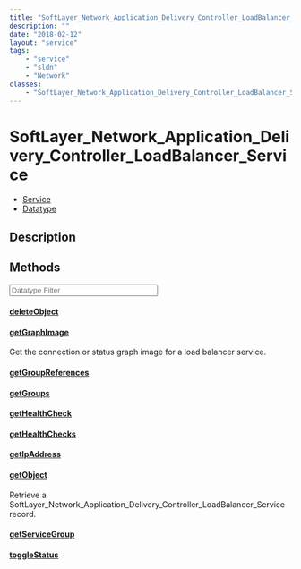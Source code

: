 ```yaml
---
title: "SoftLayer_Network_Application_Delivery_Controller_LoadBalancer_Service"
description: ""
date: "2018-02-12"
layout: "service"
tags:
    - "service"
    - "sldn"
    - "Network"
classes:
    - "SoftLayer_Network_Application_Delivery_Controller_LoadBalancer_Service"
---
```

# SoftLayer_Network_Application_Delivery_Controller_LoadBalancer_Service
<div id='service-datatype'>
    <ul id='sldn-reference-tabs'>
    <li id='service'> <a href='/reference/services/SoftLayer_Network_Application_Delivery_Controller_LoadBalancer_Service' >Service</a></li>    <li id='datatype'> <a href='/reference/datatypes/SoftLayer_Network_Application_Delivery_Controller_LoadBalancer_Service' >Datatype</a></li>
    </ul>
</div>

## Description




        
<div id="properties" class="content service-content">

## Methods

<div class="view-filters">
    <div class="clearfix">
        <div class="search-input-box">
            <input placeholder="Datatype Filter" onkeyup="titleSearch(inputId='edit-combine', divId='method-div', elementClass='method-row')" 
                type="text" id="edit-combine" value="" size="30" maxlength="128" class="form-text">
        </div>
    </div>
</div>

#### [deleteObject](/reference/services/SoftLayer_Network_Application_Delivery_Controller_LoadBalancer_Service/deleteObject)


#### [getGraphImage](/reference/services/SoftLayer_Network_Application_Delivery_Controller_LoadBalancer_Service/getGraphImage)
Get the connection or status graph image for a load balancer service.

#### [getGroupReferences](/reference/services/SoftLayer_Network_Application_Delivery_Controller_LoadBalancer_Service/getGroupReferences)


#### [getGroups](/reference/services/SoftLayer_Network_Application_Delivery_Controller_LoadBalancer_Service/getGroups)


#### [getHealthCheck](/reference/services/SoftLayer_Network_Application_Delivery_Controller_LoadBalancer_Service/getHealthCheck)


#### [getHealthChecks](/reference/services/SoftLayer_Network_Application_Delivery_Controller_LoadBalancer_Service/getHealthChecks)


#### [getIpAddress](/reference/services/SoftLayer_Network_Application_Delivery_Controller_LoadBalancer_Service/getIpAddress)


#### [getObject](/reference/services/SoftLayer_Network_Application_Delivery_Controller_LoadBalancer_Service/getObject)
Retrieve a SoftLayer_Network_Application_Delivery_Controller_LoadBalancer_Service record.

#### [getServiceGroup](/reference/services/SoftLayer_Network_Application_Delivery_Controller_LoadBalancer_Service/getServiceGroup)


#### [toggleStatus](/reference/services/SoftLayer_Network_Application_Delivery_Controller_LoadBalancer_Service/toggleStatus)


</div>

